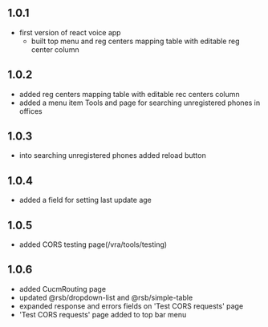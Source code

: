 ## 1.0.1
* first version of react voice app
  * built top menu and reg centers mapping table with editable reg center column
## 1.0.2
* added reg centers mapping table with editable rec centers column
* added a menu item Tools and page for searching unregistered phones in offices
## 1.0.3
* into searching unregistered phones added reload button
## 1.0.4
* added a field for setting last update age
## 1.0.5
* added CORS testing page(/vra/tools/testing)
## 1.0.6
* added CucmRouting page
* updated @rsb/dropdown-list and @rsb/simple-table
* expanded response and errors fields on 'Test CORS requests' page
* 'Test CORS requests' page added to top bar menu